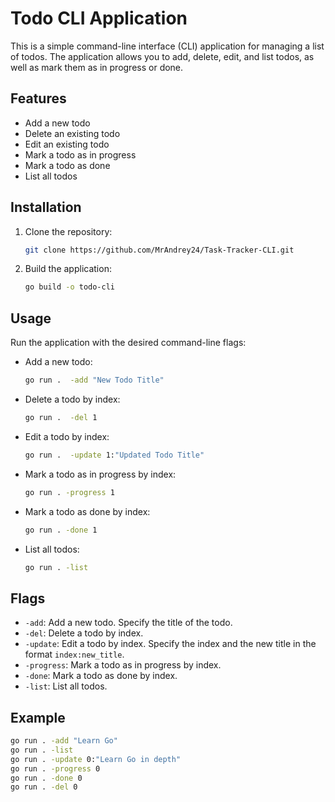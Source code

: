 # Todo CLI Application

This is a simple command-line interface (CLI) application for managing a list of todos. The application allows you to add, delete, edit, and list todos, as well as mark them as in progress or done.

## Features

- Add a new todo
- Delete an existing todo
- Edit an existing todo
- Mark a todo as in progress
- Mark a todo as done
- List all todos

## Installation

1. Clone the repository:
    ```sh
    git clone https://github.com/MrAndrey24/Task-Tracker-CLI.git
    ```

2. Build the application:
    ```sh
    go build -o todo-cli
    ```

## Usage

Run the application with the desired command-line flags:

- Add a new todo:
    ```sh
    go run .  -add "New Todo Title"
    ```

- Delete a todo by index:
    ```sh
    go run .  -del 1
    ```

- Edit a todo by index:
    ```sh
    go run .  -update 1:"Updated Todo Title"
    ```

- Mark a todo as in progress by index:
    ```sh
    go run . -progress 1
    ```

- Mark a todo as done by index:
    ```sh
    go run . -done 1
    ```

- List all todos:
    ```sh
    go run . -list
    ```

## Flags

- `-add`: Add a new todo. Specify the title of the todo.
- `-del`: Delete a todo by index.
- `-update`: Edit a todo by index. Specify the index and the new title in the format `index:new_title`.
- `-progress`: Mark a todo as in progress by index.
- `-done`: Mark a todo as done by index.
- `-list`: List all todos.

## Example

```sh
go run . -add "Learn Go"
go run . -list
go run . -update 0:"Learn Go in depth"
go run . -progress 0
go run . -done 0
go run . -del 0